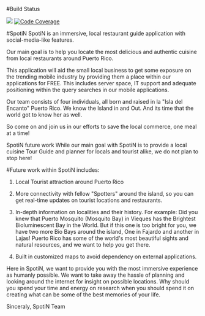 #Build Status

<img src="https://travis-ci.org/gabrielnieves18/bmgdevelopment-spotin.svg?branch=develop"> [![Code Coverage](https://img.shields.io/codecov/c/github/pvorb/property-providers/develop.svg)](https://codecov.io/gh/gabrielnieves18/bmgdevelopment-spotin?branch=develop)

#SpotiN
SpotiN is an immersive, local restaurant guide application with social-media-like features.

Our main goal is to help you locate the most delicious and authentic cuisine from local restaurants around Puerto Rico.

This application will aid the small local business to get some exposure on the trending mobile industry by providing them a place within our applications for FREE. This includes server space, IT support and adequate positioning within the query searches in our mobile applications.

Our team consists of four individuals, all born and raised in la "Isla del Encanto" Puerto Rico.
We know the Island in and Out. And its time that the world got to know her as well.

So come on and join us in our efforts to save the local commerce, one meal at a time!

SpotiN future work
While our main goal with SpotiN is to provide a local cuisine Tour Guide and planner for locals and tourist alike, we do not plan to stop here!

#Future work within SpotiN includes:

1) Local Tourist attraction around Puerto Rico

2) More connectivity with fellow "Spotters" around the island, so you can get real-time updates on tourist locations and restaurants.

4) In-depth information on localities and their history. For example: Did you knew that Puerto Mosquito (Mosquito Bay) in Vieques has the Brightest Bioluminescent Bay in the World. But if this one is too bright for you, we have two more Bio Bays around the island, One in Fajardo and another in Lajas! Puerto Rico has some of the world's most beautiful sights and natural resources, and we want to help you get there.

3) Built in customized maps to avoid dependency on external applications.

Here in SpotiN, we want to provide you with the most immersive experience as humanly possible. We want to take away the hassle of planning and looking around the internet for insight on possible locations. Why should you spend your time and energy on research when you should spend it on creating what can be some of the best memories of your life.

Sinceraly, SpotiN Team
